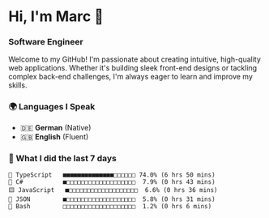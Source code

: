 # Hi, I'm Marc 👋 
### Software Engineer

Welcome to my GitHub! I'm passionate about creating intuitive, high-quality web applications. Whether it's building sleek front-end designs or tackling complex back-end challenges, I'm always eager to learn and improve my skills.  

### 🌍 Languages I Speak  
- 🇩🇪 **German** (Native)  
- 🇬🇧 **English** (Fluent)

### 🤯 What I did the last 7 days

```
🔷 TypeScript   ■■■■■■■■■■■■■■□□□□□□ 74.0% (6 hrs 50 mins)
🔷 C#           ■□□□□□□□□□□□□□□□□□□□  7.9% (0 hrs 43 mins)
🟨 JavaScript   ■□□□□□□□□□□□□□□□□□□□  6.6% (0 hrs 36 mins)
📄 JSON         ■□□□□□□□□□□□□□□□□□□□  5.8% (0 hrs 31 mins)
📄 Bash         □□□□□□□□□□□□□□□□□□□□  1.2% (0 hrs 6 mins)
```